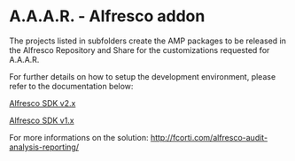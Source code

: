 A.A.A.R. - Alfresco addon
===

The projects listed in subfolders create the AMP packages to be released in the Alfresco Repository and Share for the customizations requested for A.A.A.R.

For further details on how to setup the development environment, please refer to the documentation below:

[Alfresco SDK v2.x](Alfresco%20SDK%202.x%20development%20environment%20setup.md)

[Alfresco SDK v1.x](Alfresco%20SDK%201.x%20development%20environment%20setup.md)

For more informations on the solution:
http://fcorti.com/alfresco-audit-analysis-reporting/
